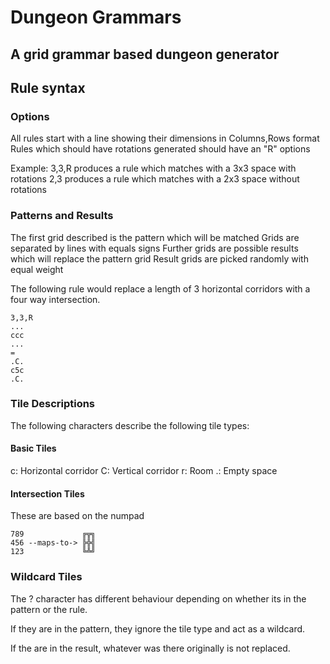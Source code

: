 # Dungeon Grammars
## A grid grammar based dungeon generator

## Rule syntax
### Options
All rules start with a line showing their dimensions in Columns,Rows format
Rules which should have rotations generated should have an "R" options

Example:
3,3,R produces a rule which matches with a 3x3 space with rotations
2,3 produces a rule which matches with a 2x3 space without rotations

### Patterns and Results
The first grid described is the pattern which will be matched
Grids are separated by lines with equals signs
Further grids are possible results which will replace the pattern grid 
Result grids are picked randomly with equal weight

The following rule would replace a length of 3 horizontal corridors with a four way intersection.
```
3,3,R
...
ccc
...
=
.C.
c5c
.C.
```

### Tile Descriptions
The following characters describe the following tile types:

#### Basic Tiles
c: Horizontal corridor
C: Vertical corridor
r: Room
.: Empty space

#### Intersection Tiles
These are based on the numpad
```
789             ╔╦╗
456 --maps-to-> ╠╬╣
123             ╚╩╝
```

### Wildcard Tiles
The ? character has different behaviour depending on whether its in the pattern or the rule.

If they are in the pattern, they ignore the tile type and act as a wildcard.

If the are in the result, whatever was there originally is not replaced.